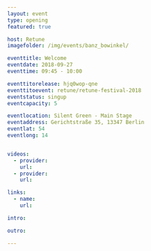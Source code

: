 ```yaml
---
layout: event
type: opening
featured: true

host: Retune
imagefolder: /img/events/banz_bowinkel/

eventtitle: Welcome
eventdate: 2018-09-27
eventtime: 09:45 - 10:00

eventtitorelease: hjq0wop-qne
eventtitoevent: retune/retune-festival-2018
eventstatus: singup
eventcapacity: 5

eventlocation: Silent Green - Main Stage
eventaddress: Gerichtstraße 35, 13347 Berlin
eventlat: 54
eventlong: 14


videos:
  - provider:
    url:
  - provider:
    url:

links:
  - name:
    url:

intro:

outro:

---
```

